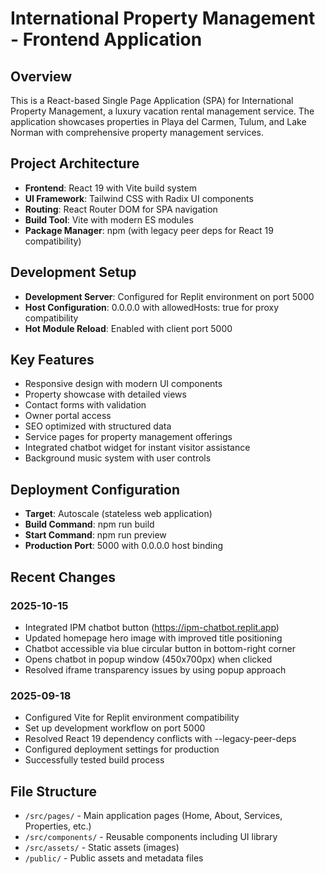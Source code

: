 # International Property Management - Frontend Application

## Overview
This is a React-based Single Page Application (SPA) for International Property Management, a luxury vacation rental management service. The application showcases properties in Playa del Carmen, Tulum, and Lake Norman with comprehensive property management services.

## Project Architecture
- **Frontend**: React 19 with Vite build system
- **UI Framework**: Tailwind CSS with Radix UI components
- **Routing**: React Router DOM for SPA navigation
- **Build Tool**: Vite with modern ES modules
- **Package Manager**: npm (with legacy peer deps for React 19 compatibility)

## Development Setup
- **Development Server**: Configured for Replit environment on port 5000
- **Host Configuration**: 0.0.0.0 with allowedHosts: true for proxy compatibility
- **Hot Module Reload**: Enabled with client port 5000

## Key Features
- Responsive design with modern UI components
- Property showcase with detailed views
- Contact forms with validation
- Owner portal access
- SEO optimized with structured data
- Service pages for property management offerings
- Integrated chatbot widget for instant visitor assistance
- Background music system with user controls

## Deployment Configuration
- **Target**: Autoscale (stateless web application)
- **Build Command**: npm run build
- **Start Command**: npm run preview
- **Production Port**: 5000 with 0.0.0.0 host binding

## Recent Changes
### 2025-10-15
- Integrated IPM chatbot button (https://ipm-chatbot.replit.app)
- Updated homepage hero image with improved title positioning
- Chatbot accessible via blue circular button in bottom-right corner
- Opens chatbot in popup window (450x700px) when clicked
- Resolved iframe transparency issues by using popup approach

### 2025-09-18
- Configured Vite for Replit environment compatibility
- Set up development workflow on port 5000
- Resolved React 19 dependency conflicts with --legacy-peer-deps
- Configured deployment settings for production
- Successfully tested build process

## File Structure
- `/src/pages/` - Main application pages (Home, About, Services, Properties, etc.)
- `/src/components/` - Reusable components including UI library
- `/src/assets/` - Static assets (images)
- `/public/` - Public assets and metadata files